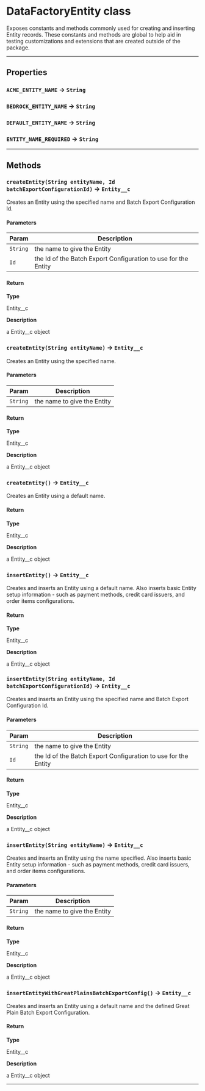 # DataFactoryEntity class

Exposes constants and methods commonly used for creating and inserting Entity records. These constants and methods are global to help aid in testing customizations and extensions that are created outside of the package.

---
## Properties

### `ACME_ENTITY_NAME` → `String`

### `BEDROCK_ENTITY_NAME` → `String`

### `DEFAULT_ENTITY_NAME` → `String`

### `ENTITY_NAME_REQUIRED` → `String`

---
## Methods
### `createEntity(String entityName, Id batchExportConfigurationId)` → `Entity__c`

Creates an Entity using the specified name and Batch Export Configuration Id.

#### Parameters
|Param|Description|
|-----|-----------|
|`String` |  the name to give the Entity |
|`Id` |  the Id of the Batch Export Configuration to use for the Entity |

#### Return

**Type**

Entity__c

**Description**

a Entity__c object

### `createEntity(String entityName)` → `Entity__c`

Creates an Entity using the specified name.

#### Parameters
|Param|Description|
|-----|-----------|
|`String` |  the name to give the Entity |

#### Return

**Type**

Entity__c

**Description**

a Entity__c object

### `createEntity()` → `Entity__c`

Creates an Entity using a default name.

#### Return

**Type**

Entity__c

**Description**

a Entity__c object

### `insertEntity()` → `Entity__c`

Creates and inserts an Entity using a default name. Also inserts basic Entity setup information - such as payment methods, credit card issuers, and order items configurations.

#### Return

**Type**

Entity__c

**Description**

a Entity__c object

### `insertEntity(String entityName, Id batchExportConfigurationId)` → `Entity__c`

Creates and inserts an Entity using the specified name and Batch Export Configuration Id.

#### Parameters
|Param|Description|
|-----|-----------|
|`String` |  the name to give the Entity |
|`Id` |  the Id of the Batch Export Configuration to use for the Entity |

#### Return

**Type**

Entity__c

**Description**

a Entity__c object

### `insertEntity(String entityName)` → `Entity__c`

Creates and inserts an Entity using the name specified. Also inserts basic Entity setup information - such as payment methods, credit card issuers, and order items configurations.

#### Parameters
|Param|Description|
|-----|-----------|
|`String` |  the name to give the Entity |

#### Return

**Type**

Entity__c

**Description**

a Entity__c object

### `insertEntityWithGreatPlainsBatchExportConfig()` → `Entity__c`

Creates and inserts an Entity using a default name and the defined Great Plain Batch Export Configuration.

#### Return

**Type**

Entity__c

**Description**

a Entity__c object

---
